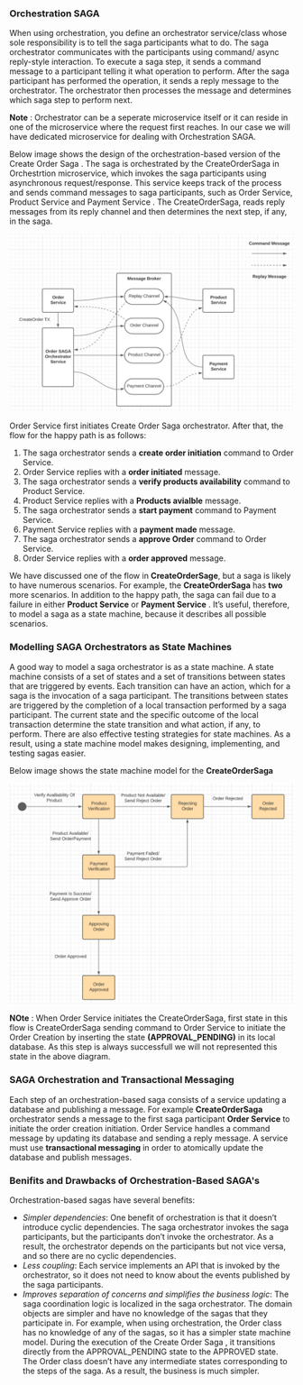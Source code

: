 ### Orchestration SAGA
When using orchestration, you define an orchestrator service/class whose sole responsibility is to tell the saga participants
what to do. The saga orchestrator communicates with the participants using command/ async reply-style interaction. To execute 
a saga step, it sends a command message to a participant telling it what operation to perform. After the saga participant has 
performed the operation, it sends a reply message to the orchestrator. The orchestrator then processes the message and determines 
which saga step to perform next.

**Note** : Orchestrator can be a seperate microservice itself or it can reside in one of the microservice where the request first 
reaches. In our case we will have dedicated microservice for dealing with Orchestration SAGA.

Below image shows the design of the orchestration-based version of the Create Order Saga . The saga is orchestrated by the 
CreateOrderSaga in Orchestrtion microservice, which invokes the saga participants using asynchronous request/response. This 
service keeps track of the process and sends command messages to saga participants, such as Order Service, Product Service and
Payment Service . The CreateOrderSaga, reads reply messages from its reply channel and then determines the next step, if any, 
in the saga.

![orchestration](../images/orchestration.png)

Order Service first initiates Create Order Saga orchestrator. After that, the flow for the happy path is as follows:
1. The saga orchestrator sends a **create order initiation** command to Order Service.
2. Order Service replies with a  **order initiated** message.
3. The saga orchestrator sends a **verify products availability** command to Product Service.
4. Product Service replies with a  **Products avialble** message.
5. The saga orchestrator sends a **start payment** command to Payment Service.
6. Payment Service replies with a  **payment made** message.
7. The saga orchestrator sends a **approve Order** command to Order Service.
8. Order Service replies with a  **order approved** message.

We have discussed one of the flow in **CreateOrderSage**, but a saga is likely to have numerous scenarios. For example, the 
**CreateOrderSaga** has **two** more scenarios. In addition to the happy path, the saga can fail due to a failure in either 
**Product Service** or **Payment Service** . It’s useful, therefore, to model a saga as a state machine, because it describes 
all possible scenarios.

### Modelling SAGA Orchestrators as State Machines
A good way to model a saga orchestrator is as a state machine. A state machine consists of a set of states and a set of transitions
between states that are triggered by events. Each transition can have an action, which for a saga is the invocation of a saga 
participant. The transitions between states are triggered by the completion of a local transaction performed by a saga participant.
The current state and the specific outcome of the local transaction determine the state transition and what action, if any, to 
perform. There are also effective testing strategies for state machines. As a result, using a state machine model makes designing,
implementing, and testing sagas easier.

Below image shows the state machine model for the **CreateOrderSaga**

![stateMachine](../images/stateMachine.png)

**NOte** : When Order Service initiates the CreateOrderSaga, first state in this flow is CreateOrderSaga sending command to Order Service to initiate the Order Creation by inserting the state **(APPROVAL_PENDING)** in its local database. As this step is always
successfull we will not represented this state in the above diagram.

### SAGA Orchestration and Transactional Messaging
Each step of an orchestration-based saga consists of a service updating a database and publishing a message. For example **CreateOrderSaga** orchestrator sends a message to the first saga participant **Order Service** to initiate the order creation 
initiation. Order Service handles a command message by updating its database and sending a reply message. A service must use **transactional messaging** in order to atomically update the database and publish messages.

### Benifits and Drawbacks of Orchestration-Based SAGA's
Orchestration-based sagas have several benefits:
- *Simpler dependencies*: One benefit of orchestration is that it doesn’t introduce cyclic dependencies. The saga orchestrator invokes the saga participants, but the participants don’t invoke the orchestrator. As a result, the orchestrator depends on the participants but not vice versa, and so there are no cyclic dependencies.
- *Less coupling*: Each service implements an API that is invoked by the orchestrator, so it does not need to know about the events published by the saga participants.
- *Improves separation of concerns and simplifies the business logic*: The saga coordination logic is localized in the saga orchestrator. The domain objects are simpler and have no knowledge of the sagas that they participate in. For example, when using orchestration, the Order class has no knowledge of any of the sagas, so it has a simpler state machine model. During the execution of the Create Order Saga , it transitions directly from the APPROVAL_PENDING state to the APPROVED state. The Order class doesn’t have any intermediate states corresponding to the steps of the saga. As a result, the business is much simpler.

